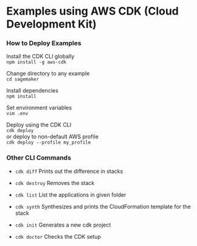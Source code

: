 # Examples using AWS CDK (Cloud Development Kit)

### How to Deploy Examples

Install the CDK CLI globally  
`npm install -g aws-cdk`

Change directory to any example  
`cd sagemaker`

Install dependencies  
`npm install`

Set environment variables  
`vim .env`

Deploy using the CDK CLI   
`cdk deploy`  
or deploy to non-default AWS profile  
`cdk deploy --profile my_profile`  

### Other CLI Commands

- `cdk diff` Prints out the difference in stacks

- `cdk destroy` Removes the stack

- `cdk list` List the applications in given folder

- `cdk synth`  Synthesizes and prints the CloudFormation template for the stack

- `cdk init` Generates a new cdk project

- `cdk doctor` Checks the CDK setup
